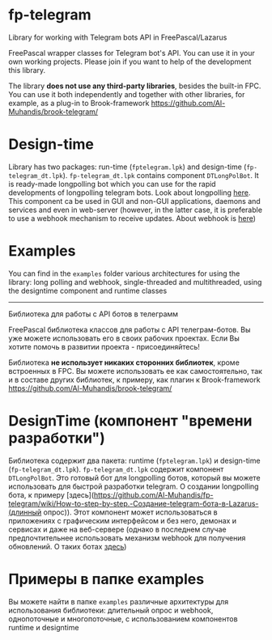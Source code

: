 # fp-telegram #

Library for working with Telegram bots API in FreePascal/Lazarus

FreePascal wrapper classes for Telegram bot's API. You can use it in your own working projects. Please join if you want to help of the development this library.

The library **does not use any third-party libraries**, besides the built-in FPC. You can use it both independently and together with other libraries, 
for example, as a plug-in to Brook-framework https://github.com/Al-Muhandis/brook-telegram/

# Design-time

Library has two packages: run-time (`fptelegram.lpk`) and design-time (`fp-telegram_dt.lpk`). `fp-telegram_dt.lpk` contains component  `DTLongPolBot`. 
It is ready-made longpolling bot which you can use for the rapid developments of longpolling telegram bots. Look about longpolling [here](https://github.com/Al-Muhandis/fp-telegram/wiki/How-to-step-by-step.-Creation-telegram-bot-in-Lazarus-(longpolling)).
This component ca be used in GUI and non-GUI applications, daemons and services and 
even in web-server (however, in the latter case, it is preferable to use a webhook mechanism to receive updates. 
About webhook is [here](https://github.com/Al-Muhandis/fp-telegram/wiki/How-to-step-by-step.-Creation-telegram-bot-in-Lazarus-(webhook)))

# Examples
You can find in the `examples` folder various architectures for using the library: 
long polling and webhook, 
single-threaded and multithreaded, 
using the designtime component and runtime classes

***

Библиотека для работы с API ботов в телеграмм

FreePascal библиотека классов для работы с API телеграм-ботов. Вы уже можете использовать его в своих рабочих проектах. Если Вы хотите помочь в развитии проекта - присоединяйтесь!

Библиотека **не использует никаких сторонних библиотек**, кроме встроенных в FPC. Вы можете использовать ее как самостоятельно, так и в составе других библиотек, 
к примеру, как плагин к Brook-framework https://github.com/Al-Muhandis/brook-telegram/

# DesignTime (компонент "времени разработки")

Библиотека содержит два пакета: runtime (`fptelegram.lpk`) и design-time (`fp-telegram_dt.lpk`). `fp-telegram_dt.lpk` содержит компонент `DTLongPolBot`. 
Это готовый бот для longpolling ботов, который вы можете использовать для быстрой разработки telegram. О создании longpolling бота, к примеру [здесь](https://github.com/Al-Muhandis/fp-telegram/wiki/How-to-step-by-step.-Создание-telegram-бота-в-Lazarus-(длинный опрос)).
Этот компонент может использоваться в приложениях с графическим интерфейсом и без него, демонах и сервисах и 
даже на веб-сервере (однако в последнем случае предпочтительнее использовать механизм webhook для получения обновлений. О таких ботах [здесь](https://github.com/Al-Muhandis/fp-telegram/wiki/How-to-step-by-step.-Создание-telegram-бота-в-Lazarus-(webhook)))

# Примеры в папке examples

Вы можете найти в папке `examples` различные архитектуры для использования библиотеки: 
длительный опрос и webhook,
однопоточные и многопоточные,
с использованием компонентов runtime и designtime
